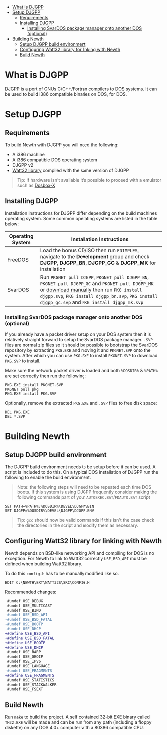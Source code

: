<!-- TOC -->
* [What is DJGPP](#what-is-djgpp)
* [Setup DJGPP](#setup-djgpp)
  * [Requirements](#requirements)
  * [Installing DJGPP](#installing-djgpp)
    * [Installing SvarDOS package manager onto another DOS (optional)](#installing-svardos-package-manager-onto-another-dos-optional)
* [Building Newth](#building-newth)
  * [Setup DJGPP build environment](#setup-djgpp-build-environment)
  * [Configuring Watt32 library for linking with Newth](#configuring-watt32-library-for-linking-with-newth)
  * [Build Newth](#build-newth)
<!-- TOC -->

# What is DJGPP

[DJGPP](https://www.delorie.com/djgpp/) is a port of GNUs C/C++/Fortran compilers to DOS systems.
It can be used to build i386 compatible binaries on DOS, for DOS.

# Setup DJGPP

## Requirements

To build Newth with DJGPP you will need the following:

- A i386 machine
- A i386 compatible DOS operating system
- DJGPP v2
- [Watt32 library](https://github.com/gvanem/Watt-32) compiled with the same version of DJGPP

> Tip: If hardware isn't available it's possible to proceed with a emulator such as [Dosbox-X](https://dosbox-x.com/)

## Installing DJGPP

Installation instructions for DJGPP differ depending on the build machines operating system.
Some common operating systems are listed in the table below:

| Operating System | Installation Instructions                                                                                                                                                                                                                                                                   |
|------------------|---------------------------------------------------------------------------------------------------------------------------------------------------------------------------------------------------------------------------------------------------------------------------------------------|
| FreeDOS          | Load the bonus CD/ISO then run `FDIMPLES`, navigate to the **Development** group and check **DJGPP**, **DJGPP_BN**, **DJGPP_GC** & **DJGPP_MK** for installation                                                                                                                            |
| SvarDOS          | Run `PKGNET pull DJGPP`, `PKGNET pull DJGPP_BN`, `PKGNET pull DJGPP_GC` and `PKGNET pull DJGPP_MK` or [download manually](http://www.svardos.org/?p=repo&cat=devel) then run `PKG install djgpp.svp`, `PKG install djgpp_bn.svp`, `PKG install djgpp_gc.svp` and `PKG install djgpp_mk.svp` |

### Installing SvarDOS package manager onto another DOS (optional)

If you already have a packet driver setup on your DOS system then it is relatively straight forward to setup the SvarDOS
package manager. `.SVP` files are normal zip files so it should be possible to bootstrap the SvarDOS repository by
extracting `PKG.EXE` and moving it and `PKGNET.SVP` onto the system. After which you can use `PKG.EXE` to install
`PKGNET.SVP` to download `PKG.SVP` to install.

Make sure the network packet driver is loaded and both `%DOSDIR%` & `%PATH%` are set correctly then run the following:

```
PKG.EXE install PKGNET.SVP
PKGNET pull pkg
PKG.EXE install PKG.SVP
```

Optionally, remove the extracted `PKG.EXE` and `.SVP` files to free disk space:

```
DEL PKG.EXE
DEL *.SVP
```

# Building Newth

## Setup DJGPP build environment

The DJGPP build environment needs to be setup before it can be used. A script is included to do this.
On a typical DOS installation of DJGPP run the following to enable the build environment.

> Note: the following steps will need to be repeated each time DOS boots.
> If this system is using DJGPP frequently consider making the following commands
> part of your `AUTOEXEC.BAT`/`FDAUTO.BAT` script

```
SET PATH=%PATH%;%DOSDIR%\DEVEL\DJGPP\BIN
SET DJGPP=%DOSDIR%\DEVEL\DJGPP\DJGPP.ENV
```

> Tip: `gcc` should now be valid commands
> if this isn't the case check the directories in the script and modify them as necessary.

## Configuring Watt32 library for linking with Newth

Newth depends on BSD-like networking API and compiling for DOS is no exception.
For Newth to link to Watt32 correctly `USE_BSD_API` must be defined when building Watt32 library.

To do this `config.h` has to be manually modified like so.

```
EDIT C:\NEWTH\EXT\WATT32S\SRC\CONFIG.H
```

Recommended changes:

```diff
 #undef USE_DEBUG
 #undef USE_MULTICAST
 #undef USE_BIND
-#undef USE_BSD_API
-#undef USE_BSD_FATAL
-#undef USE_BOOTP
-#undef USE_DHCP
+#define USE_BSD_API
+#define USE_BSD_FATAL
+#define USE_BOOTP
+#define USE_DHCP
 #undef USE_RARP
 #undef USE_GEOIP
 #undef USE_IPV6
 #undef USE_LANGUAGE
-#undef USE_FRAGMENTS
+#define USE_FRAGMENTS
 #undef USE_STATISTICS
 #undef USE_STACKWALKER
 #undef USE_FSEXT
```

## Build Newth

Run `make` to build the project.
A self contained 32-bit EXE binary called `TH32.EXE` will be made
and can be run from any path (including a floppy diskette) on any DOS 4.0+ computer with a 80386 compatible CPU.